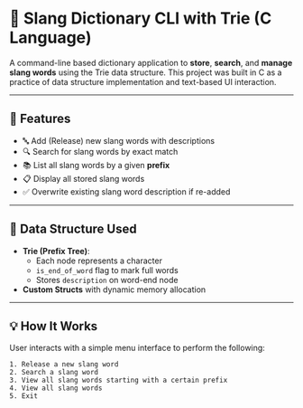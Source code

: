 # 📖 Slang Dictionary CLI with Trie (C Language)

A command-line based dictionary application to **store**, **search**, and **manage slang words** using the Trie data structure. This project was built in C as a practice of data structure implementation and text-based UI interaction.

---

## 🚀 Features

- 🔤 Add (Release) new slang words with descriptions
- 🔍 Search for slang words by exact match
- 📚 List all slang words by a given **prefix**
- 📋 Display all stored slang words
- ✅ Overwrite existing slang word description if re-added

---

## 🧱 Data Structure Used

- **Trie (Prefix Tree)**:
  - Each node represents a character
  - `is_end_of_word` flag to mark full words
  - Stores `description` on word-end node
- **Custom Structs** with dynamic memory allocation

---

## 💡 How It Works

User interacts with a simple menu interface to perform the following:

```text
1. Release a new slang word
2. Search a slang word
3. View all slang words starting with a certain prefix
4. View all slang words
5. Exit
